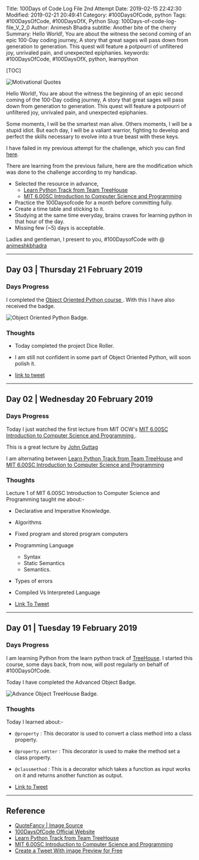 Title: 100Days of Code Log File 2nd Attempt
Date: 2019-02-15 22:42:30
Modified: 2019-02-21 20:49:41
Category: #100DaysOfCode, python
Tags: #100DaysOfCode, #100DaysOfX, Python
Slug: 100Days-of-code-log-file_V_2_0
Author: Animesh Bhadra
subtitle: Another bite of the cherry
Summary: Hello World!, You are about the witness the second coming of an epic 100-Day coding journey, A story that great sages will pass down from generation to generation. This quest will feature a potpourri of unfiltered joy, unrivaled pain, and unexpected epiphanies.
keywords: #100DaysOfCode, #100DaysOfX, python, learnpython

[TOC]

![Motivational Quotes]({filename}../../../images/100DaysOfCode/100DaysCode_Quotefancy.jpg "life always offers you a second chance. is called tomorrow, by Dylan Thomas")


Hello World!, You are about the witness the beginning of an epic second coming of the 100-Day coding journey, A story that great sages
will pass down from generation to generation. This quest will feature a potpourri of unfiltered joy, unrivaled pain, and 
unexpected epiphanies.

Some moments, I will be the smartest man alive. Others moments, I will be a stupid idiot. But each day, I will be a valiant warrior, fighting to develop and perfect the skills necessary to evolve into a true beast with these keys.

I have failed in my previous attempt for the challenge, which you can find [here]({filename}../../../articles/100DaysOfX/100DaysOfCode/100Days-of-code-log-file.md "First attempt for 100Daysofcode").

There are learning from the previous failure, here are the modification which was done to the challenge according to my handicap.

* Selected the resource in advance, 
	- [Learn Python Track from Team TreeHouse](https://teamtreehouse.com/tracks/learn-python)
	- [MIT 6.00SC Introduction to Computer Science and Programming ](https://www.youtube.com/playlist?list=PLB2BE3D6CA77BB8F7)
* Practice the 100Daysofcode for a month before committing fully.
* Create a time table and sticking to it.
* Studying at the same time everyday, brains craves for learning python in that hour of the day.
* Missing few (~5) days is acceptable.

Ladies and gentleman, I present to you, #100DaysofCode with @ [animeshkbhadra ](https://twitter.com/animeshkbhadra "Twitter Handle")

---

## Day 03 | Thursday 21 February 2019 ##

### Days Progress ###

I completed the [Object Oriented Python course ](https://teamtreehouse.com/library/objectoriented-python-2). With this I have also received the badge.

![Object Oriented Python Badge.]({filename}../../../images/100DaysOfCode/OOPython.png "Object Oriented Python Badge")

### Thoughts ###

* Today completed the project Dice Roller.
* I am still not confident in some part of Object Oriented Python, will soon polish it.

* [link to tweet](link)

---

## Day 02 | Wednesday 20 February 2019 ##

### Days Progress ###

Today I just watched the first lecture from MIT OCW's [MIT 6.00SC Introduction to Computer Science and Programming ](https://www.youtube.com/watch?v=bX3jvD7XFPs&list=PLB2BE3D6CA77BB8F7&index=2&t=0s).

This is a great lecture by [John Guttag ](https://people.csail.mit.edu/guttag/)

I am alternating between [Learn Python Track from Team TreeHouse](https://teamtreehouse.com/tracks/learn-python) and [MIT 6.00SC Introduction to Computer Science and Programming ](https://www.youtube.com/playlist?reload=9&list=PLB2BE3D6CA77BB8F7)

### Thoughts ###

Lecture 1 of MIT 6.00SC Introduction to Computer Science and Programming taught me about:-

* Declarative and Imperative Knowledge.
* Algorithms
* Fixed program and stored program computers
* Programming Language
	- Syntax
	- Static Semantics
	- Semantics.
* Types of errors
* Compiled Vs Interpreted Language 


* [Link To Tweet](https://twitter.com/animeshkbhadra/status/1098272030032572416)

---

## Day 01 | Tuesday 19 February 2019 ##

### Days Progress ###

I am learning Python from the learn python track of [TreeHouse](https://teamtreehouse.com/tracks/learn-python). I started this course, some days back, from now, will post regularly on behalf of #100DaysOfCode.

Today I have completed the Advanced Object Badge.

![Advance Object TreeHouse Badge.]({filename}../../../images/100DaysOfCode/python.png "Advance Object TreeHouse Badge.")

### Thoughts ###

Today I learned about:-

* `@property` : This decorator is used to convert a class method into a class property.
* `@property.setter` : This decorator is used to make the method set a class property.
* `@classmethod` : This is a decorator which takes a function as input works on it and returns another function as output.


* [Link to Tweet](https://twitter.com/animeshkbhadra/status/1097923646327345153)

---

## Reference ##

* [QuoteFancy | Image Source ](https://quotefancy.com/quote/970132/Dylan-Thomas-Life-always-offers-you-a-second-chance-is-called-tomorrow)
* [100DaysOfCode Official Website ](https://www.100daysofcode.com/)
* [Learn Python Track from Team TreeHouse](https://teamtreehouse.com/tracks/learn-python)
* [MIT 6.00SC Introduction to Computer Science and Programming ](https://www.youtube.com/playlist?list=PLB2BE3D6CA77BB8F7)
* [Create a Tweet With image Preview for Free ](https://nealschaffer.com/tweet-link-preview-image-twitter/)